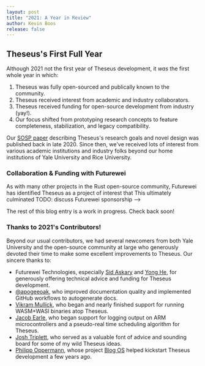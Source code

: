 ```yaml
---
layout: post
title: "2021: A Year in Review"
author: Kevin Boos
release: false
---
```


## Theseus's First Full Year 

Although 2021 not the first year of Theseus development, it _was_ the first whole year in which:
1. Theseus was fully open-sourced and publically known to the community.
2. Theseus received interest from academic and industry collaborators.
3. Theseus received funding for open-source development from industry (yay!).
4. Our focus shifted from prototyping research concepts to feature completeness, stabilization, and legacy compatibility.


Our [SOSP paper](https://www.usenix.org/conference/osdi20/presentation/boos) describing Theseus's research goals and novel design was published back in late 2020. 
Since then, we've received lots of interest from various academic institutions and industry folks beyond our home institutions of Yale University and Rice University.

### Collaboration & Funding with Futurewei
As with many other projects in the Rust open-source community, Futurewei has identified Theseus as a project of interest that  This ultimately culminated TODO: discuss Futurewei sponsorship  -->


The rest of this blog entry is a work in progress. Check back soon!


<!-- ### Adding more features -->



<!-- ### Legacy compatibility -->



### Thanks to 2021's Contributors!

Beyond our usual contributors, we had several newcomers from both Yale University and the open-source community at large who generously devoted their time to make some excellent improvements to Theseus. 
Our sincere thanks to:
 * Futurewei Technologies, especially [Sid Askary](https://www.linkedin.com/in/sid-askary-21a962) and [Yong He](https://www.linkedin.com/in/yong-he-1334902), for generously offering technical advice and funding for Theseus development.
 * [@apogeeoak](https://github.com/apogeeoak), who improved documentation quality and implemented GitHub workflows to autogenerate docs.
 * [Vikram Mullick](https://github.com/vikrammullick), who began and nearly finished support for running WASM+WASI binaries atop Theseus.
 * [Jacob Earle](https://github.com/jacob-earle), who began support for logging output on ARM microcontrollers and a pseudo-real time scheduling algorithm for Theseus.
 * [Josh Triplett](https://github.com/joshtriplett), who served as a valuable font of advice and sounding board for some of my wild Theseus ideas.
 * [Philipp Oppermann](https://github.com/phil-opp), whose project [Blog OS](https://os.phil-opp.com/) helped kickstart Theseus development a few years ago.
